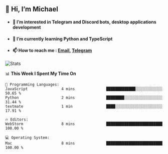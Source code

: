 ## 👋 Hi, I’m Michael
- #### 👀 I’m interested in Telegram and Discord bots, desktop applications development
- #### 🌱 I’m currently learning Python and TypeScript
- #### 📫 How to reach me : [Email](mailto:misha@kurapov.ru), [Telegram](https://t.me/mkurapov)

![Stats](https://github-readme-stats.vercel.app/api?username=krpff&show_icons=true&theme=github_dark&hide_border=true&hide=issues&count_private=true&layout=compact)


<!--START_SECTION:waka-->
📊 **This Week I Spent My Time On** 

```text
💬 Programming Languages: 
JavaScript               4 mins              █████████████░░░░░░░░░░░░   50.65 % 
Python                   2 mins              ████████░░░░░░░░░░░░░░░░░   31.44 % 
textmate                 1 min               ████░░░░░░░░░░░░░░░░░░░░░   17.91 % 

🔥 Editors: 
WebStorm                 8 mins              █████████████████████████   100.00 % 

💻 Operating System: 
Mac                      8 mins              █████████████████████████   100.00 % 
```


<!--END_SECTION:waka-->
